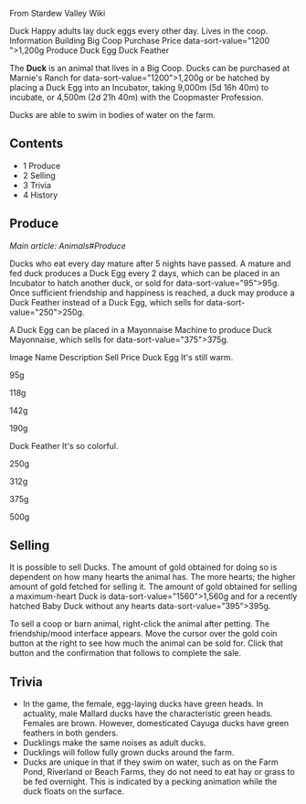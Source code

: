 From Stardew Valley Wiki

Duck Happy adults lay duck eggs every other day. Lives in the coop. Information Building Big Coop Purchase Price data-sort-value="1200 "&gt;1,200g Produce Duck Egg Duck Feather

The **Duck** is an animal that lives in a Big Coop. Ducks can be purchased at Marnie's Ranch for data-sort-value="1200"&gt;1,200g or be hatched by placing a Duck Egg into an Incubator, taking 9,000m (5d 16h 40m) to incubate, or 4,500m (2d 21h 40m) with the Coopmaster Profession.

Ducks are able to swim in bodies of water on the farm.

## Contents

- 1 Produce
- 2 Selling
- 3 Trivia
- 4 History

## Produce

*Main article: Animals#Produce*

Ducks who eat every day mature after 5 nights have passed. A mature and fed duck produces a Duck Egg every 2 days, which can be placed in an Incubator to hatch another duck, or sold for data-sort-value="95"&gt;95g. Once sufficient friendship and happiness is reached, a duck may produce a Duck Feather instead of a Duck Egg, which sells for data-sort-value="250"&gt;250g.

A Duck Egg can be placed in a Mayonnaise Machine to produce Duck Mayonnaise, which sells for data-sort-value="375"&gt;375g.

Image Name Description Sell Price Duck Egg It's still warm.

95g

118g

142g

190g

Duck Feather It's so colorful.

250g

312g

375g

500g

## Selling

It is possible to sell Ducks. The amount of gold obtained for doing so is dependent on how many hearts the animal has. The more hearts; the higher amount of gold fetched for selling it. The amount of gold obtained for selling a maximum-heart Duck is data-sort-value="1560"&gt;1,560g and for a recently hatched Baby Duck without any hearts data-sort-value="395"&gt;395g.

To sell a coop or barn animal, right-click the animal after petting. The friendship/mood interface appears. Move the cursor over the gold coin button at the right to see how much the animal can be sold for. Click that button and the confirmation that follows to complete the sale.

## Trivia

- In the game, the female, egg-laying ducks have green heads. In actuality, male Mallard ducks have the characteristic green heads. Females are brown. However, domesticated Cayuga ducks have green feathers in both genders.
- Ducklings make the same noises as adult ducks.
- Ducklings will follow fully grown ducks around the farm.
- Ducks are unique in that if they swim on water, such as on the Farm Pond, Riverland or Beach Farms, they do not need to eat hay or grass to be fed overnight. This is indicated by a pecking animation while the duck floats on the surface.